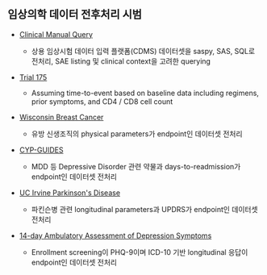 ## 임상의학 데이터 전후처리 시범
* [Clinical Manual Query](https://github.com/yuninze/pub/blob/main/ct/dmc.ipynb)
	* 상용 임상시험 데이터 입력 플랫폼(CDMS) 데이터셋을 saspy, SAS, SQL로 전처리, SAE listing 및 clinical context을 고려한 querying

* [Trial 175](https://github.com/yuninze/pub/blob/main/notebook4407d644ef.ipynb)
	* Assuming time-to-event based on baseline data including regimens, prior symptoms, and CD4 / CD8 cell count

* [Wisconsin Breast Cancer](https://github.com/yuninze/pub/blob/main/notebook82dfb5c7b4.ipynb)
	* 유방 신생조직의 physical parameters가 endpoint인 데이터셋 전처리

* [CYP-GUIDES](https://github.com/yuninze/pub/blob/main/notebook44f7ceb7b9.ipynb)
	* MDD 등 Depressive Disorder 관련 약물과 days-to-readmission가 endpoint인 데이터셋 전처리

* [UC Irvine Parkinson's Disease](https://github.com/yuninze/pub/blob/main/notebook9846d2c254.ipynb)
	* 파킨슨병 관련 longitudinal parameters과 UPDRS가 endpoint인 데이터셋 전처리

* [14-day Ambulatory Assessment of Depression Symptoms](https://github.com/yuninze/pub/blob/main/notebookc2020bf0c0.ipynb)
	* Enrollment screening이 PHQ-9이며 ICD-10 기반 longitudinal 응답이 endpoint인 데이터셋 전처리
